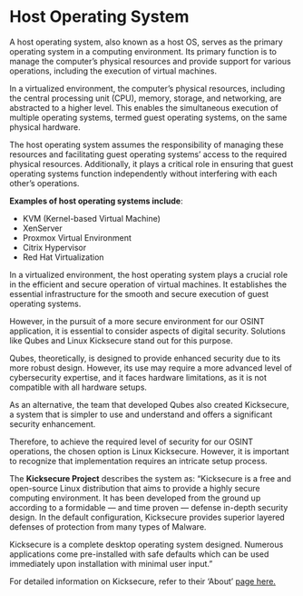 <h1>Host Operating System</h1>

A host operating system, also known as a host OS, serves as the primary operating system in a computing environment. Its primary function is to manage the computer’s physical resources and provide support for various operations, including the execution of virtual machines.

In a virtualized environment, the computer’s physical resources, including the central processing unit (CPU), memory, storage, and networking, are abstracted to a higher level. This enables the simultaneous execution of multiple operating systems, termed guest operating systems, on the same physical hardware.

The host operating system assumes the responsibility of managing these resources and facilitating guest operating systems’ access to the required physical resources. Additionally, it plays a critical role in ensuring that guest operating systems function independently without interfering with each other’s operations.

<strong>Examples of host operating systems include</strong>:

* KVM (Kernel-based Virtual Machine)
* XenServer
* Proxmox Virtual Environment
* Citrix Hypervisor
* Red Hat Virtualization

In a virtualized environment, the host operating system plays a crucial role in the efficient and secure operation of virtual machines. It establishes the essential infrastructure for the smooth and secure execution of guest operating systems.

However, in the pursuit of a more secure environment for our OSINT application, it is essential to consider aspects of digital security. Solutions like Qubes and Linux Kicksecure stand out for this purpose.

Qubes, theoretically, is designed to provide enhanced security due to its more robust design. However, its use may require a more advanced level of cybersecurity expertise, and it faces hardware limitations, as it is not compatible with all hardware setups.

As an alternative, the team that developed Qubes also created Kicksecure, a system that is simpler to use and understand and offers a significant security enhancement.

Therefore, to achieve the required level of security for our OSINT operations, the chosen option is Linux Kicksecure. However, it is important to recognize that implementation requires an intricate setup process.

The <strong>Kicksecure Project</strong> describes the system as: “Kicksecure is a free and open-source Linux distribution that aims to provide a highly secure computing environment. It has been developed from the ground up according to a formidable — and time proven — defense in-depth security design. In the default configuration, Kicksecure provides superior layered defenses of protection from many types of Malware.

Kicksecure is a complete desktop operating system designed. Numerous applications come pre-installed with safe defaults which can be used immediately upon installation with minimal user input.”

For detailed information on Kicksecure, refer to their ‘About’ <a href="[https://www.w3schools.com/](https://www.kicksecure.com/wiki/About)https://www.kicksecure.com/wiki/About" target="_blank">page here.</a> 
